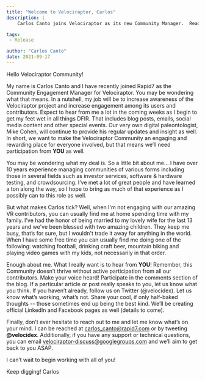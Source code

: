 ```yaml
---
title: "Welcome to Velociraptor, Carlos"
description: |
    Carlos Canto joins Velociraptor as its new Community Manager.  Read on to learn more.

tags:
 - Release

author: "Carlos Canto"
date: 2021-09-17
---
```

Hello Velociraptor Community!

My name is Carlos Canto and I have recently joined Rapid7 as the Community Engagement Manager for Velociraptor.  You may be wondering what that means.  In a nutshell, my job will be to increase awareness of the Velociraptor project and increase engagement among its users and contributors.  Expect to hear from me a lot in the coming weeks as I begin to get my feet wet in all things DFIR.  That includes blog posts, emails, social media content and other special events.  Our very own digital paleontologist, Mike Cohen, will continue to provide his regular updates and insight as well.  In short, we want to make the Velociraptor Community an engaging and rewarding place for everyone involved, but that means we’ll need participation from **YOU** as well.

You may be wondering what my deal is.  So a little bit about me… I have over 10 years experience managing communities of various forms including those in several fields such as investor services, software & hardware testing, and crowdsourcing.  I’ve met a lot of great people and have learned a ton along the way, so I hope to bring as much of that experience as I possibly can to this role as well.

But what makes Carlos tick? Well, when I'm not engaging with our amazing VR contributors, you can usually find me at home spending time with my family. I've had the honor of being married to my lovely wife for the last 13 years and we've been blessed with two amazing children. They keep me busy, that’s for sure, but I wouldn't trade it away for anything in the world.  When I have some free time you can usually find me doing one of the following: watching football, drinking craft beer, mountain biking and playing video games with my kids, not necessarily in that order.  

Enough about me.  What I really want is to hear from **YOU**!  Remember, this Community doesn’t thrive without active participation from all our contributors.  Make your voice heard!  Participate in the comments section of the blog.  If a particular article or post really speaks to you, let us know what you think.  If you haven’t already, follow us on Twitter (@velocidex).  Let us know what’s working, what’s not.  Share your cool, if only half-baked thoughts -- those sometimes end up being the best kind.  We’ll be creating official LinkedIn and Facebook pages as well (details to come).

Finally, don’t ever hesitate to reach out to me and let me know what’s on your mind.  I can be reached at carlos_canto@rapid7.com or by tweeting **@velocidex**.  Additionally, if you have any support or technical questions, you can email velociraptor-discuss@googlegroups.com and we’ll aim to get back to you ASAP.

I can’t wait to begin working with all of you!  


Keep digging!
Carlos
